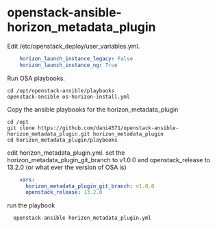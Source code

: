# openstack-ansible-horizon_metadata_plugin
Edit /etc/openstack_deploy/user_variables.yml.
```yaml
    horizon_launch_instance_legacy: False
    horizon_launch_instance_ng: True
```
Run OSA playbooks.

    cd /opt/openstack-ansible/playbooks
    openstack-ansible os-horizon-install.yml

Copy the ansible playbooks for the horizon_metadata_plugin

    cd /opt
    git clone https://github.com/dani4571/openstack-ansible-horizon_metadata_plugin.git horizon_metadata_plugin
    cd horizon_metadata_plugin/playbooks
    
edit horizon_metadata_plugin.yml.
set the horizon_metadata_plugin_git_branch to v1.0.0 and openstack_release to 13.2.0 (or what ever the version of OSA is)
```yaml
    vars:
      horizon_metadata_plugin_git_branch: v1.0.0
      openstack_release: 13.2.0
```
run the playbook

      openstack-ansible horizon_metadata_plugin.yml


